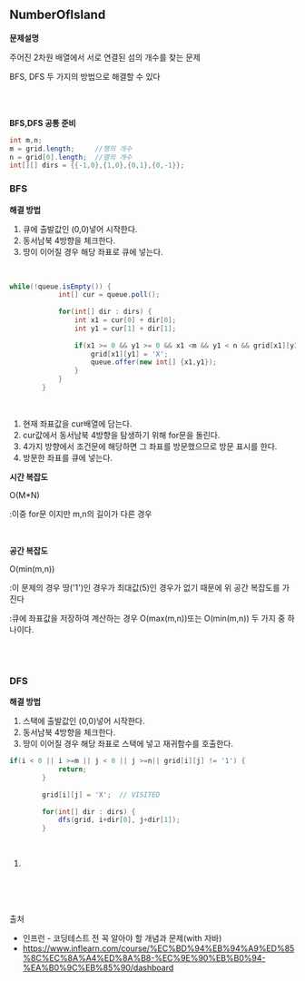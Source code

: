 ## NumberOfIsland

__문제설명__

주어진 2차원 배열에서 서로 연결된 섬의 개수를 찾는 문제

BFS, DFS 두 가지의 방법으로 해결할 수 있다

<br>
<br>

__BFS,DFS 공통 준비__

```java
int m,n;
m = grid.length;     //행의 개수
n = grid[0].length;  //열의 개수
int[][] dirs = {{-1,0},{1,0},{0,1},{0,-1}};
```


### BFS

__해결 방법__

1. 큐에 출발값인 (0,0)넣어 시작한다. 
2. 동서남북 4방향을 체크한다.
3. 땅이 이어질 경우 해당 좌표로 큐에 넣는다.

<br>

```java
while(!queue.isEmpty()) {
			int[] cur = queue.poll();
			
			for(int[] dir : dirs) {
				int x1 = cur[0] + dir[0];
				int y1 = cur[1] + dir[1];
			
				if(x1 >= 0 && y1 >= 0 && x1 <m && y1 < n && grid[x1][y1] == '1') {
					grid[x1][y1] = 'X';
					queue.offer(new int[] {x1,y1});
				}
			}
		}
```
<br>

1. 현재 좌표값을 cur배열에 담는다.
2. cur값에서 동서남북 4방향을 탐생하기 위해 for문을 돌린다.
3. 4가지 방향에서 조건문에 해당하면 그 좌표를 방문했으므로 방문 표시를 한다.
4. 방문한 좌표를 큐에 넣는다. 

__시간 복잡도__

O(M*N) 

:이중 for문 이지만 m,n의 길이가 다른 경우

<br>

__공간 복잡도__

O(min(m,n))

:이 문제의 경우 땅('1')인 경우가 최대값(5)인 경우가 없기 때문에 위 공간 복잡도를 가진다

:큐에 좌표값을 저장하여 계산하는 경우 O(max(m,n))또는 O(min(m,n)) 두 가지 중 하나이다.


<br>
<br>

### DFS

__해결 방법__

1. 스택에 출발값인 (0,0)넣어 시작한다. 
2. 동서남북 4방향을 체크한다.
3. 땅이 이어질 경우 해당 좌표로 스택에 넣고 재귀함수를 호출한다. 

```java
if(i < 0 || i >=m || j < 0 || j >=n|| grid[i][j] != '1') {
			return;
		}
		
		grid[i][j] = 'X';  // VISITED
		
		for(int[] dir : dirs) {
			dfs(grid, i+dir[0], j+dir[1]);
		}
```
<br>

1. 

<br>
<br>
<br>


출처

* 인프런 - 코딩테스트 전 꼭 알아야 할 개념과 문제(with 자바)
* https://www.inflearn.com/course/%EC%BD%94%EB%94%A9%ED%85%8C%EC%8A%A4%ED%8A%B8-%EC%9E%90%EB%B0%94-%EA%B0%9C%EB%85%90/dashboard